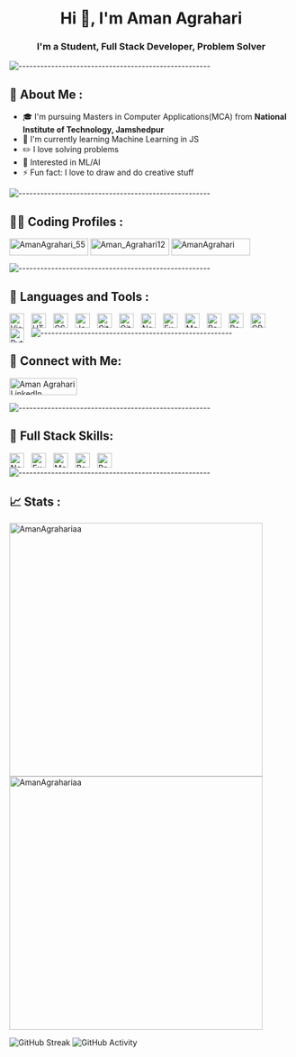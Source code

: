 <h1 align="center">Hi 👋, I'm Aman Agrahari</h1>
<h3 align="center">I'm a Student, Full Stack Developer, Problem Solver</h3>

![-----------------------------------------------------](https://raw.githubusercontent.com/andreasbm/readme/master/assets/lines/rainbow.png)

## 📝 About Me :
- 🎓 I'm pursuing Masters in Computer Applications(MCA) from **National Institute of Technology, Jamshedpur**
- 🌱 I'm currently learning Machine Learning in JS
- ✏️ I love solving problems
- 🤖 Interested in ML/AI
- ⚡ Fun fact: I love to draw and do creative stuff

![-----------------------------------------------------](https://raw.githubusercontent.com/andreasbm/readme/master/assets/lines/rainbow.png)

## 👨‍💻 Coding Profiles :
<a href="https://leetcode.com/AmanAgrahari_55/" target="_blank" rel="noreferrer"><img align="center" src="https://img.shields.io/badge/LeetCode-000000?style=for-the-badge&logo=LeetCode&logoColor=#d16c06" alt="AmanAgrahari_55" height="30" width="140" /></a>
<a href="https://codeforces.com/profile/Aman_Agrahari12" target="_blank" rel="noreferrer"><img align="center" src="https://img.shields.io/badge/Codeforces-445f9d?style=for-the-badge&logo=Codeforces&logoColor=white" alt="Aman_Agrahari12" height="30" width="140" /></a>
<a href="https://auth.geeksforgeeks.org/user/spidy_punk" target="_blank" rel="noreferrer"><img align="center" src="https://img.shields.io/badge/GeeksforGeeks-gray?style=for-the-badge&logo=geeksforgeeks&logoColor=35914c" alt="AmanAgrahari" height="30" width="140" /></a>

![-----------------------------------------------------](https://raw.githubusercontent.com/andreasbm/readme/master/assets/lines/rainbow.png)

## 🔧 Languages and Tools :
<img align="left" alt="Visual Studio Code" width="26px" src="https://cdn.jsdelivr.net/gh/devicons/devicon/icons/vscode/vscode-original.svg" style="padding-right:10px;"/>
<img align="left" alt="HTML5" width="26px" src="https://cdn.jsdelivr.net/gh/devicons/devicon/icons/html5/html5-original.svg" style="padding-right:10px;"/>
<img align="left" alt="CSS3" width="26px" src="https://cdn.jsdelivr.net/gh/devicons/devicon/icons/css3/css3-original.svg" style="padding-right:10px;"/>
<img align="left" alt="JavaScript" width="26px" src="https://cdn.jsdelivr.net/gh/devicons/devicon/icons/javascript/javascript-original.svg" style="padding-right:10px;"/>
<img align="left" alt="Git" width="26px" src="https://cdn.jsdelivr.net/gh/devicons/devicon/icons/git/git-original.svg" style="padding-right:10px;"/>
<img align="left" alt="GitHub" width="26px" src="https://user-images.githubusercontent.com/3369400/139447912-e0f43f33-6d9f-45f8-be46-2df5bbc91289.png" style="padding-right:10px;"/>
<img align="left" alt="Node.js" width="26px" src="https://cdn.jsdelivr.net/gh/devicons/devicon/icons/nodejs/nodejs-original.svg" style="padding-right:10px;"/>
<img align="left" alt="Express.js" width="26px" src="https://cdn.jsdelivr.net/gh/devicons/devicon/icons/express/express-original.svg" style="padding-right:10px;"/>
<img align="left" alt="MongoDB" width="26px" src="https://cdn.jsdelivr.net/gh/devicons/devicon/icons/mongodb/mongodb-original.svg" style="padding-right:10px;"/>
<img align="left" alt="React.js" width="26px" src="https://cdn.jsdelivr.net/gh/devicons/devicon/icons/react/react-original.svg" style="padding-right:10px;"/>
<img align="left" alt="PostgreSQL" width="26px" src="https://cdn.jsdelivr.net/gh/devicons/devicon/icons/postgresql/postgresql-original.svg" style="padding-right:10px;"/>
<img align="left" alt="CPP" width="26px" src="https://cdn.jsdelivr.net/gh/devicons/devicon/icons/cplusplus/cplusplus-original.svg" style="padding-right:10px;"/>
<img align="left" alt="Python" width="26px" src="https://cdn.jsdelivr.net/gh/devicons/devicon/icons/python/python-original.svg" style="padding-right:10px;"/>

![-----------------------------------------------------](https://raw.githubusercontent.com/andreasbm/readme/master/assets/lines/rainbow.png)

## 📱 Connect with Me:
<a href="https://www.linkedin.com/in/aman-agrahari/" target="_blank" rel="noreferrer"><img align="center" src="https://img.shields.io/badge/LinkedIn-0077B5?style=for-the-badge&logo=linkedin&logoColor=white" alt="Aman Agrahari LinkedIn" height="30" width="120" /></a>

![-----------------------------------------------------](https://raw.githubusercontent.com/andreasbm/readme/master/assets/lines/rainbow.png)

## 🚀 Full Stack Skills:
<img align="left" alt="Node.js" width="26px" src="https://cdn.jsdelivr.net/gh/devicons/devicon/icons/nodejs/nodejs-original.svg" style="padding-right:10px;"/>
<img align="left" alt="Express.js" width="26px" src="https://cdn.jsdelivr.net/gh/devicons/devicon/icons/express/express-original.svg" style="padding-right:10px;"/>
<img align="left" alt="MongoDB" width="26px" src="https://cdn.jsdelivr.net/gh/devicons/devicon/icons/mongodb/mongodb-original.svg" style="padding-right:10px;"/>
<img align="left" alt="React.js" width="26px" src="https://cdn.jsdelivr.net/gh/devicons/devicon/icons/react/react-original.svg" style="padding-right:10px;"/>
<img align="left" alt="PostgreSQL" width="26px" src="https://cdn.jsdelivr.net/gh/devicons/devicon/icons/postgresql/postgresql-original.svg" style="padding-right:10px;"/>

![-----------------------------------------------------](https://raw.githubusercontent.com/andreasbm/readme/master/assets/lines/rainbow.png)

## 📈 Stats :
 <img align="center" width="450" src="https://github-readme-stats.vercel.app/api/top-langs?username=AmanAgrahariaa&show_icons=true&theme=dark&locale=en&layout=compact" alt="AmanAgrahariaa"/>

 <img align="center" width="450" src="https://github-readme-stats.vercel.app/api?username=AmanAgrahariaa&show_icons=true&theme=dark&locale=en" alt="AmanAgrahariaa" />

![GitHub Streak](https://github-readme-streak-stats.herokuapp.com/?user=AmanAgrahariaa&theme=dark)
![GitHub Activity](https://activity-graph.herokuapp.com/graph?username=AmanAgrahariaa&theme=github)
